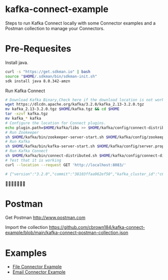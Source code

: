# kafka-connect-example
Steps to run Kafka Connect locally with some Connector examples and a Postman collection to manage your Connectors.

# Pre-Requesites

Install java.
```bash
curl -s "https://get.sdkman.io" | bash
source "$HOME/.sdkman/bin/sdkman-init.sh"
sdk install java 8.0.342-amzn
```

Run Kafka Connect
```bash
# Download Kafka Binary,Check here if the download location is not working https://kafka.apache.org/downloads
wget https://dlcdn.apache.org/kafka/3.2.0/kafka_2.13-3.2.0.tgz
mv kafka_2.13-3.2.0.tgz $HOME/kafka.tgz && cd $HOME
tar -xzvf kafka.tgz
mv kafka_* kafka
# Configure the location for Connect plugins.
echo plugin.path=$HOME/kafka/libs >> $HOME/kafka/config/connect-distributed.properties
# Run Zookeeper
sh $HOME/kafka/bin/zookeeper-server-start.sh $HOME/kafka/config/zookeeper.properties
# Run Kafka
sh $HOME/kafka/bin/kafka-server-start.sh $HOME/kafka/config/server.properties
# Run Kafka Connect
sh $HOME/kafka/bin/connect-distributed.sh $HOME/kafka/config/connect-distributed.properties
# Test that it is working
curl --location --request GET 'http://localhost:8083/'

# {"version":"3.2.0","commit":"38103ffaa962ef50","kafka_cluster_id":"c6URg2i-SHOLet0Dzp7hFA"}%       
```
🎉🎉🎉🎉🎉🎉🎉

# Postman

Get Postman http://www.postman.com

Import the collection https://github.com/cbrown184/kafka-connect-example/blob/main/kafka-connect-postman-collection.json

# Examples

- [File Connector Example](file-connector-example.md)
- [Email Connector Example](email-connector-example.md)

